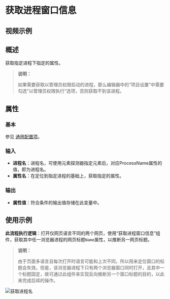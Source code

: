 # 获取进程窗口信息

## 视频示例

## 概述

获取指定进程下指定的属性。

>**说明：**
>
>如果需要获取以管理员权限启动的进程，那么编辑器中的“项目设置”中需要勾选"以管理员权限执行“选项，否则获取不到该进程。

## 属性

### 基本

参见 [通用配置项](../../Appendix/CommonConfigurationItems.md)。

### 输入

- **进程名**：进程名，可使用元素探测器指定元素后，对应ProcessName属性的值，即为进程名。
- **属性名**：在定位到指定进程的基础上，获取指定的属性。

### 输出

- **属性值**：符合条件的输出值存储在此变量中。

## 使用示例

**此流程执行逻辑**：打开仅网页语言不同的两个网页，使用“获取进程窗口信息”组件，获取其中任一浏览器进程的网页标题`Name`属性，以推断另一网页标题。

>**说明：**
>
> 由于页面多语言且每次打开时语言可能和上次不同，所以用来定位窗口的标题会失效。但是，该浏览器进程下只有两个浏览器窗口同时打开，且其中一个标题固定，故可通过此组件来实现反向推断另一个窗口标题的目的，以此来完成后续的操作。

![获取进程名](https://docimages.blob.core.chinacloudapi.cn/images/Activities/processname20210622.png)
